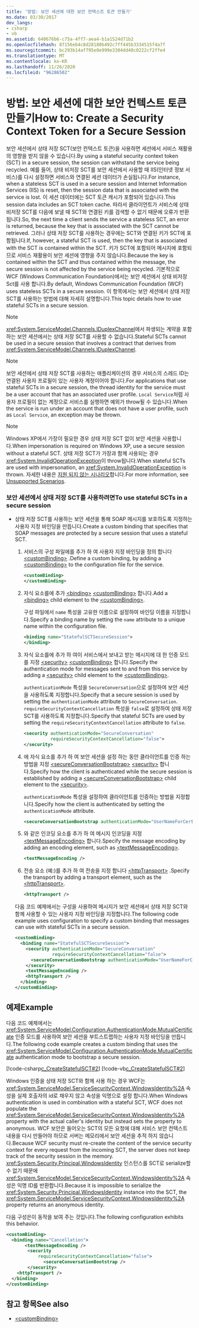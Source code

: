 ```yaml
---
title: '방법: 보안 세션에 대한 보안 컨텍스트 토큰 만들기'
ms.date: 03/30/2017
dev_langs:
- csharp
- vb
ms.assetid: 640676b6-c75a-4ff7-aea4-b1a1524d71b2
ms.openlocfilehash: 87156eb4c8d28180b492c7ff445b3334515f4a7f
ms.sourcegitcommit: bc293b14af795e0e999e3304dd40c0222cf2ffe4
ms.translationtype: MT
ms.contentlocale: ko-KR
ms.lasthandoff: 11/26/2020
ms.locfileid: "96286502"
---
```

# <a name="how-to-create-a-security-context-token-for-a-secure-session"></a><span data-ttu-id="eb7d2-102">방법: 보안 세션에 대한 보안 컨텍스트 토큰 만들기</span><span class="sxs-lookup"><span data-stu-id="eb7d2-102">How to: Create a Security Context Token for a Secure Session</span></span>

<span data-ttu-id="eb7d2-103">보안 세션에서 상태 저장 SCT(보안 컨텍스트 토큰)을 사용하면 세션에서 서비스 재활용의 영향을 받지 않을 수 있습니다.</span><span class="sxs-lookup"><span data-stu-id="eb7d2-103">By using a stateful security context token (SCT) in a secure session, the session can withstand the service being recycled.</span></span> <span data-ttu-id="eb7d2-104">예를 들어, 상태 비저장 SCT를 보안 세션에서 사용할 때 IIS(인터넷 정보 서비스)를 다시 설정하면 서비스와 연결된 세션 데이터가 손실됩니다.</span><span class="sxs-lookup"><span data-stu-id="eb7d2-104">For instance, when a stateless SCT is used in a secure session and Internet Information Services (IIS) is reset, then the session data that is associated with the service is lost.</span></span> <span data-ttu-id="eb7d2-105">이 세션 데이터에는 SCT 토큰 캐시가 포함되어 있습니다.</span><span class="sxs-lookup"><span data-stu-id="eb7d2-105">This session data includes an SCT token cache.</span></span> <span data-ttu-id="eb7d2-106">따라서 클라이언트가 서비스에 상태 비저장 SCT를 다음에 보낼 때 SCT와 연결된 키를 검색할 수 없기 때문에 오류가 반환됩니다.</span><span class="sxs-lookup"><span data-stu-id="eb7d2-106">So, the next time a client sends the service a stateless SCT, an error is returned, because the key that is associated with the SCT cannot be retrieved.</span></span> <span data-ttu-id="eb7d2-107">그러나 상태 저장 SCT를 사용하는 경우에는 SCT와 연결된 키가 SCT에 포함됩니다.</span><span class="sxs-lookup"><span data-stu-id="eb7d2-107">If, however, a stateful SCT is used, then the key that is associated with the SCT is contained within the SCT.</span></span> <span data-ttu-id="eb7d2-108">키가 SCT에 포함되어 메시지에 포함되므로 서비스 재활용이 보안 세션에 영향을 주지 않습니다.</span><span class="sxs-lookup"><span data-stu-id="eb7d2-108">Because the key is contained within the SCT and thus contained within the message, the secure session is not affected by the service being recycled.</span></span> <span data-ttu-id="eb7d2-109">기본적으로 WCF (Windows Communication Foundation)에서는 보안 세션에서 상태 비저장 Sct를 사용 합니다.</span><span class="sxs-lookup"><span data-stu-id="eb7d2-109">By default, Windows Communication Foundation (WCF) uses stateless SCTs in a secure session.</span></span> <span data-ttu-id="eb7d2-110">이 항목에서는 보안 세션에서 상태 저장 SCT를 사용하는 방법에 대해 자세히 설명합니다.</span><span class="sxs-lookup"><span data-stu-id="eb7d2-110">This topic details how to use stateful SCTs in a secure session.</span></span>  
  
> [!NOTE]
> <span data-ttu-id="eb7d2-111"><xref:System.ServiceModel.Channels.IDuplexChannel>에서 파생되는 계약을 포함하는 보안 세션에서는 상태 저장 SCT를 사용할 수 없습니다.</span><span class="sxs-lookup"><span data-stu-id="eb7d2-111">Stateful SCTs cannot be used in a secure session that involves a contract that derives from <xref:System.ServiceModel.Channels.IDuplexChannel>.</span></span>  
  
> [!NOTE]
> <span data-ttu-id="eb7d2-112">보안 세션에서 상태 저장 SCT를 사용하는 애플리케이션의 경우 서비스의 스레드 ID는 연결된 사용자 프로필이 있는 사용자 계정이어야 합니다.</span><span class="sxs-lookup"><span data-stu-id="eb7d2-112">For applications that use stateful SCTs in a secure session, the thread identity for the service must be a user account that has an associated user profile.</span></span> <span data-ttu-id="eb7d2-113">`Local Service`처럼 사용자 프로필이 없는 계정으로 서비스를 실행하면 예외가 throw될 수 있습니다.</span><span class="sxs-lookup"><span data-stu-id="eb7d2-113">When the service is run under an account that does not have a user profile, such as `Local Service`, an exception may be thrown.</span></span>  
  
> [!NOTE]
> <span data-ttu-id="eb7d2-114">Windows XP에서 가장이 필요한 경우 상태 저장 SCT 없이 보안 세션을 사용합니다.</span><span class="sxs-lookup"><span data-stu-id="eb7d2-114">When impersonation is required on Windows XP, use a secure session without a stateful SCT.</span></span> <span data-ttu-id="eb7d2-115">상태 저장 SCT가 가장과 함께 사용되는 경우 <xref:System.InvalidOperationException>이 throw됩니다.</span><span class="sxs-lookup"><span data-stu-id="eb7d2-115">When stateful SCTs are used with impersonation, an <xref:System.InvalidOperationException> is thrown.</span></span> <span data-ttu-id="eb7d2-116">자세한 내용은 [지원 되지 않는 시나리오](unsupported-scenarios.md)합니다.</span><span class="sxs-lookup"><span data-stu-id="eb7d2-116">For more information, see [Unsupported Scenarios](unsupported-scenarios.md).</span></span>  
  
### <a name="to-use-stateful-scts-in-a-secure-session"></a><span data-ttu-id="eb7d2-117">보안 세션에서 상태 저장 SCT를 사용하려면</span><span class="sxs-lookup"><span data-stu-id="eb7d2-117">To use stateful SCTs in a secure session</span></span>  
  
- <span data-ttu-id="eb7d2-118">상태 저장 SCT를 사용하는 보안 세션을 통해 SOAP 메시지를 보호하도록 지정하는 사용자 지정 바인딩을 만듭니다.</span><span class="sxs-lookup"><span data-stu-id="eb7d2-118">Create a custom binding that specifies that SOAP messages are protected by a secure session that uses a stateful SCT.</span></span>  
  
    1. <span data-ttu-id="eb7d2-119">서비스의 구성 파일에를 추가 하 여 사용자 지정 바인딩을 정의 합니다 [\<customBinding>](../../configure-apps/file-schema/wcf/custombinding.md) .</span><span class="sxs-lookup"><span data-stu-id="eb7d2-119">Define a custom binding, by adding a [\<customBinding>](../../configure-apps/file-schema/wcf/custombinding.md) to the configuration file for the service.</span></span>  
  
        ```xml  
        <customBinding>  
        </customBinding>
        ```  
  
    2. <span data-ttu-id="eb7d2-120">자식 요소를에 추가 [\<binding>](../../configure-apps/file-schema/wcf/bindings.md) [\<customBinding>](../../configure-apps/file-schema/wcf/custombinding.md) 합니다.</span><span class="sxs-lookup"><span data-stu-id="eb7d2-120">Add a [\<binding>](../../configure-apps/file-schema/wcf/bindings.md) child element to the [\<customBinding>](../../configure-apps/file-schema/wcf/custombinding.md).</span></span>  
  
         <span data-ttu-id="eb7d2-121">구성 파일에서 `name` 특성을 고유한 이름으로 설정하여 바인딩 이름을 지정합니다.</span><span class="sxs-lookup"><span data-stu-id="eb7d2-121">Specify a binding name by setting the `name` attribute to a unique name within the configuration file.</span></span>  
  
        ```xml  
        <binding name="StatefulSCTSecureSession">  
        </binding>
        ```  
  
    3. <span data-ttu-id="eb7d2-122">자식 요소를에 추가 하 여이 서비스에서 보내고 받는 메시지에 대 한 인증 모드를 지정 [\<security>](../../configure-apps/file-schema/wcf/security-of-custombinding.md) [\<customBinding>](../../configure-apps/file-schema/wcf/custombinding.md) 합니다.</span><span class="sxs-lookup"><span data-stu-id="eb7d2-122">Specify the authentication mode for messages sent to and from this service by adding a [\<security>](../../configure-apps/file-schema/wcf/security-of-custombinding.md) child element to the [\<customBinding>](../../configure-apps/file-schema/wcf/custombinding.md).</span></span>  
  
         <span data-ttu-id="eb7d2-123">`authenticationMode` 특성을 `SecureConversation`으로 설정하여 보안 세션을 사용하도록 지정합니다.</span><span class="sxs-lookup"><span data-stu-id="eb7d2-123">Specify that a secure session is used by setting the `authenticationMode` attribute to `SecureConversation`.</span></span> <span data-ttu-id="eb7d2-124">`requireSecurityContextCancellation` 특성을 `false`로 설정하여 상태 저장 SCT를 사용하도록 지정합니다.</span><span class="sxs-lookup"><span data-stu-id="eb7d2-124">Specify that stateful SCTs are used by setting the `requireSecurityContextCancellation` attribute to `false`.</span></span>  
  
        ```xml  
        <security authenticationMode="SecureConversation"  
                  requireSecurityContextCancellation="false">
        </security>
        ```  
  
    4. <span data-ttu-id="eb7d2-125">에 자식 요소를 추가 하 여 보안 세션을 설정 하는 동안 클라이언트를 인증 하는 방법을 지정 [\<secureConversationBootstrap>](../../configure-apps/file-schema/wcf/secureconversationbootstrap.md) [\<security>](../../configure-apps/file-schema/wcf/security-of-custombinding.md) 합니다.</span><span class="sxs-lookup"><span data-stu-id="eb7d2-125">Specify how the client is authenticated while the secure session is established by adding a [\<secureConversationBootstrap>](../../configure-apps/file-schema/wcf/secureconversationbootstrap.md) child element to the [\<security>](../../configure-apps/file-schema/wcf/security-of-custombinding.md).</span></span>  
  
         <span data-ttu-id="eb7d2-126">`authenticationMode` 특성을 설정하여 클라이언트를 인증하는 방법을 지정합니다.</span><span class="sxs-lookup"><span data-stu-id="eb7d2-126">Specify how the client is authenticated by setting the `authenticationMode` attribute.</span></span>  
  
        ```xml  
        <secureConversationBootstrap authenticationMode="UserNameForCertificate" />  
        ```  
  
    5. <span data-ttu-id="eb7d2-127">와 같은 인코딩 요소를 추가 하 여 메시지 인코딩을 지정 [\<textMessageEncoding>](../../configure-apps/file-schema/wcf/textmessageencoding.md) 합니다.</span><span class="sxs-lookup"><span data-stu-id="eb7d2-127">Specify the message encoding by adding an encoding element, such as [\<textMessageEncoding>](../../configure-apps/file-schema/wcf/textmessageencoding.md).</span></span>  
  
        ```xml  
        <textMessageEncoding />  
        ```  
  
    6. <span data-ttu-id="eb7d2-128">전송 요소 (예:)를 추가 하 여 전송을 지정 합니다 [\<httpTransport>](../../configure-apps/file-schema/wcf/httptransport.md) .</span><span class="sxs-lookup"><span data-stu-id="eb7d2-128">Specify the transport by adding a transport element, such as the [\<httpTransport>](../../configure-apps/file-schema/wcf/httptransport.md).</span></span>  
  
        ```xml  
        <httpTransport />  
        ```  
  
     <span data-ttu-id="eb7d2-129">다음 코드 예제에서는 구성을 사용하여 메시지가 보안 세션에서 상태 저장 SCT와 함께 사용할 수 있는 사용자 지정 바인딩을 지정합니다.</span><span class="sxs-lookup"><span data-stu-id="eb7d2-129">The following code example uses configuration to specify a custom binding that messages can use with stateful SCTs in a secure session.</span></span>  
  
    ```xml  
    <customBinding>  
      <binding name="StatefulSCTSecureSession">  
        <security authenticationMode="SecureConversation"  
                  requireSecurityContextCancellation="false">  
          <secureConversationBootstrap authenticationMode="UserNameForCertificate" />  
        </security>  
        <textMessageEncoding />  
        <httpTransport />  
      </binding>  
    </customBinding>  
    ```  
  
## <a name="example"></a><span data-ttu-id="eb7d2-130">예제</span><span class="sxs-lookup"><span data-stu-id="eb7d2-130">Example</span></span>  

 <span data-ttu-id="eb7d2-131">다음 코드 예제에서는 <xref:System.ServiceModel.Configuration.AuthenticationMode.MutualCertificate> 인증 모드를 사용하여 보안 세션을 부트스트랩하는 사용자 지정 바인딩을 만듭니다.</span><span class="sxs-lookup"><span data-stu-id="eb7d2-131">The following code example creates a custom binding that uses the <xref:System.ServiceModel.Configuration.AuthenticationMode.MutualCertificate> authentication mode to bootstrap a secure session.</span></span>  
  
 [!code-csharp[c_CreateStatefulSCT#2](../../../../samples/snippets/csharp/VS_Snippets_CFX/c_createstatefulsct/cs/secureservice.cs#2)]
 [!code-vb[c_CreateStatefulSCT#2](../../../../samples/snippets/visualbasic/VS_Snippets_CFX/c_createstatefulsct/vb/secureservice.vb#2)]  
  
 <span data-ttu-id="eb7d2-132">Windows 인증을 상태 저장 SCT와 함께 사용 하는 경우 WCF는 <xref:System.ServiceModel.ServiceSecurityContext.WindowsIdentity%2A> 속성을 실제 호출자의 id로 채우지 않고 속성을 익명으로 설정 합니다.</span><span class="sxs-lookup"><span data-stu-id="eb7d2-132">When Windows authentication is used in combination with a stateful SCT, WCF does not populate the <xref:System.ServiceModel.ServiceSecurityContext.WindowsIdentity%2A> property with the actual caller's identity but instead sets the property to anonymous.</span></span> <span data-ttu-id="eb7d2-133">WCF 보안은 들어오는 SCT의 모든 요청에 대해 서비스 보안 컨텍스트 내용을 다시 만들어야 하므로 서버는 메모리에서 보안 세션을 추적 하지 않습니다.</span><span class="sxs-lookup"><span data-stu-id="eb7d2-133">Because WCF security must re-create the content of the service security context for every request from the incoming SCT, the server does not keep track of the security session in the memory.</span></span> <span data-ttu-id="eb7d2-134"><xref:System.Security.Principal.WindowsIdentity> 인스턴스를 SCT로 serialize할 수 없기 때문에 <xref:System.ServiceModel.ServiceSecurityContext.WindowsIdentity%2A> 속성은 익명 ID를 반환합니다.</span><span class="sxs-lookup"><span data-stu-id="eb7d2-134">Because it is impossible to serialize the <xref:System.Security.Principal.WindowsIdentity> instance into the SCT, the <xref:System.ServiceModel.ServiceSecurityContext.WindowsIdentity%2A> property returns an anonymous identity.</span></span>  
  
 <span data-ttu-id="eb7d2-135">다음 구성은이 동작을 보여 주는 것입니다.</span><span class="sxs-lookup"><span data-stu-id="eb7d2-135">The following configuration exhibits this behavior.</span></span>  
  
```xml  
<customBinding>  
  <binding name="Cancellation">  
       <textMessageEncoding />  
        <security
            requireSecurityContextCancellation="false">  
              <secureConversationBootstrap />  
        </security>  
    <httpTransport />  
  </binding>  
</customBinding>  
```  
  
## <a name="see-also"></a><span data-ttu-id="eb7d2-136">참고 항목</span><span class="sxs-lookup"><span data-stu-id="eb7d2-136">See also</span></span>

- [\<customBinding>](../../configure-apps/file-schema/wcf/custombinding.md)
